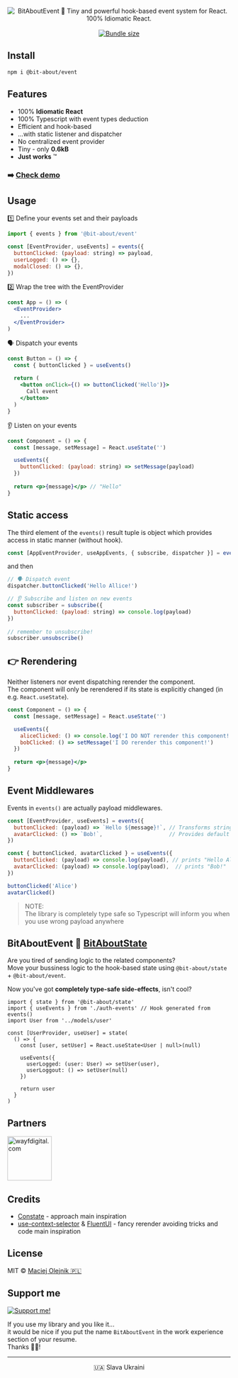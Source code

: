 <p align="center">
<img alt="BitAboutEvent 💫 Tiny and powerful hook-based event system for React. 100% Idiomatic React." src="https://user-images.githubusercontent.com/1496580/162749593-7b98f01b-8fed-4669-8617-a41b0fca004c.png" />
<br /><br />
<a href="https://www.npmjs.com/package/@bit-about/event"><img alt="" src="https://img.shields.io/npm/v/@bit-about/event.svg" /></a>
<a href="https://bundlephobia.com/package/@bit-about/event"><img alt="Bundle size" src="https://img.shields.io/bundlephobia/minzip/@bit-about/event?label=size" /></a>
<a href="https://codecov.io/gh/bit-about/event"><img alt="" src="https://img.shields.io/codecov/c/github/bit-about/event?token=ZBD02VKG6J" /></a>
</p>

## Install

```bash
npm i @bit-about/event
```

## Features

- 100% **Idiomatic React**
- 100% Typescript with event types deduction
- Efficient and hook-based
- ...with static listener and dispatcher
- No centralized event provider
- Tiny - only **0.6kB**
- **Just works** ™

### ➡️ [Check demo](https://bit-about.github.io/event/)

## Usage

1️⃣ Define your events set and their payloads
```jsx
import { events } from '@bit-about/event'

const [EventProvider, useEvents] = events({
  buttonClicked: (payload: string) => payload,
  userLogged: () => {},
  modalClosed: () => {},
})
```

2️⃣ Wrap the tree with the EventProvider
```jsx
const App = () => (
  <EventProvider>
    ...
  </EventProvider>
)
```

🗣️ Dispatch your events

```jsx
const Button = () => {
  const { buttonClicked } = useEvents()
  
  return (
    <button onClick={() => buttonClicked('Hello')}>
      Call event
    </button>
  )
}
```

👂 Listen on your events
```jsx
const Component = () => {
  const [message, setMessage] = React.useState('')

  useEvents({
    buttonClicked: (payload: string) => setMessage(payload)
  })
  
  return <p>{message}</p> // "Hello"
}
```

## Static access
The third element of the `events()` result tuple is object which provides access in static manner (without hook). 

```jsx
const [AppEventProvider, useAppEvents, { subscribe, dispatcher }] = events(...)
```

and then
```jsx
// 🗣️ Dispatch event
dispatcher.buttonClicked('Hello Allice!')

// 👂 Subscribe and listen on new events
const subscriber = subscribe({
  buttonClicked: (payload: string) => console.log(payload)
})
  
// remember to unsubscribe!
subscriber.unsubscribe()
```

## 👉 Rerendering
Neither listeners nor event dispatching rerender the component.<br />
The component will only be rerendered if its state is explicitly changed (in e.g. `React.useState`).

```jsx
const Component = () => {
  const [message, setMessage] = React.useState('')

  useEvents({
    aliceClicked: () => console.log('I DO NOT rerender this component!'),
    bobClicked: () => setMessage('I DO rerender this component!')
  })
  
  return <p>{message}</p>
}
```

## Event Middlewares
Events in `events()` are actually payload middlewares.

```jsx
const [EventProvider, useEvents] = events({
  buttonClicked: (payload) => `Hello ${message}!`, // Transforms string payload to another
  avatarClicked: () => `Bob!`,                     // Provides default payload
})

const { buttonClicked, avatarClicked } = useEvents({
  buttonClicked: (payload) => console.log(payload), // prints "Hello Alice!",
  avatarClicked: (payload) => console.log(payload),  // prints "Bob!"
})

buttonClicked('Alice')
avatarClicked()
```

> NOTE: <br />
> The library is completely type safe so Typescript will inform you when you use wrong payload anywhere

## BitAboutEvent 💛 [BitAboutState](https://github.com/bit-about/state)
Are you tired of sending logic to the related components?<br />
Move your bussiness logic to the hook-based state using `@bit-about/state` + `@bit-about/event`.<br />

Now you've got **completely type-safe side-effects**, isn't cool?

```tsx
import { state } from '@bit-about/state'
import { useEvents } from './auth-events' // Hook generated from events()
import User from '../models/user'

const [UserProvider, useUser] = state(
  () => {
    const [user, setUser] = React.useState<User | null>(null)
    
    useEvents({
      userLogged: (user: User) => setUser(user),
      userLoggout: () => setUser(null)
    })
    
    return user
  }
)
```

## Partners  
<a href="https://www.wayfdigital.com/"><img alt="wayfdigital.com" width="100" height="100" src="https://user-images.githubusercontent.com/1496580/161037415-0503f763-a60b-4d40-af9f-95d1304fa486.png"/></a>

## Credits
- [Constate](https://github.com/diegohaz/constate) - approach main inspiration
- [use-context-selector](https://github.com/dai-shi/use-context-selector) & [FluentUI](https://github.com/microsoft/fluentui) - fancy rerender avoiding tricks and code main inspiration

## License
MIT © [Maciej Olejnik 🇵🇱](https://github.com/Gareneye)

## Support me

<a href="https://github.com/sponsors/Gareneye"><img alt="Support me!" src="https://img.shields.io/badge/github.com-Support%20me!-green"/></a>

If you use my library and you like it...<br />
it would be nice if you put the name `BitAboutEvent` in the work experience section of your resume.<br />
Thanks 🙇🏻! 

---
<p align="center">🇺🇦 Slava Ukraini</p>

